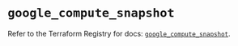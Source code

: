 # `google_compute_snapshot`

Refer to the Terraform Registry for docs: [`google_compute_snapshot`](https://registry.terraform.io/providers/hashicorp/google/5.26.0/docs/resources/compute_snapshot).
